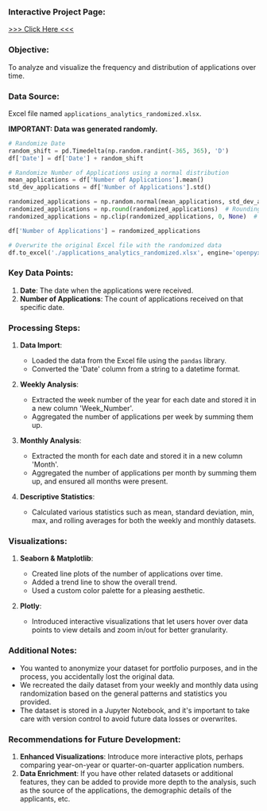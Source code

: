 ### **Interactive Project Page**: 
[>>> Click Here <<<
](https://jb0hn.github.io/ApplicationLog/applications_log.html)
### **Objective**: 
To analyze and visualize the frequency and distribution of applications over time.

### **Data Source**: 
Excel file named `applications_analytics_randomized.xlsx`.

**IMPORTANT: Data was generated randomly.**

```python
# Randomize Date
random_shift = pd.Timedelta(np.random.randint(-365, 365), 'D')
df['Date'] = df['Date'] + random_shift

# Randomize Number of Applications using a normal distribution
mean_applications = df['Number of Applications'].mean()
std_dev_applications = df['Number of Applications'].std()

randomized_applications = np.random.normal(mean_applications, std_dev_applications, len(df))
randomized_applications = np.round(randomized_applications)  # Rounding to get whole numbers
randomized_applications = np.clip(randomized_applications, 0, None)  # Ensuring no negative values

df['Number of Applications'] = randomized_applications

# Overwrite the original Excel file with the randomized data
df.to_excel('./applications_analytics_randomized.xlsx', engine='openpyxl', index=False)
```

### **Key Data Points**:

1. **Date**: The date when the applications were received.
2. **Number of Applications**: The count of applications received on that specific date.

### **Processing Steps**:

1. **Data Import**:
    - Loaded the data from the Excel file using the `pandas` library.
    - Converted the 'Date' column from a string to a datetime format.

2. **Weekly Analysis**:
    - Extracted the week number of the year for each date and stored it in a new column 'Week_Number'.
    - Aggregated the number of applications per week by summing them up.

3. **Monthly Analysis**:
    - Extracted the month for each date and stored it in a new column 'Month'.
    - Aggregated the number of applications per month by summing them up, and ensured all months were present.

4. **Descriptive Statistics**:
    - Calculated various statistics such as mean, standard deviation, min, max, and rolling averages for both the weekly and monthly datasets.

### **Visualizations**:

1. **Seaborn & Matplotlib**: 
    - Created line plots of the number of applications over time.
    - Added a trend line to show the overall trend.
    - Used a custom color palette for a pleasing aesthetic.

2. **Plotly**:
    - Introduced interactive visualizations that let users hover over data points to view details and zoom in/out for better granularity.

### **Additional Notes**:

- You wanted to anonymize your dataset for portfolio purposes, and in the process, you accidentally lost the original data.
- We recreated the daily dataset from your weekly and monthly data using randomization based on the general patterns and statistics you provided.
- The dataset is stored in a Jupyter Notebook, and it's important to take care with version control to avoid future data losses or overwrites.

### **Recommendations for Future Development**:

1. **Enhanced Visualizations**: Introduce more interactive plots, perhaps comparing year-on-year or quarter-on-quarter application numbers.
2. **Data Enrichment**: If you have other related datasets or additional features, they can be added to provide more depth to the analysis, such as the source of the applications, the demographic details of the applicants, etc.

